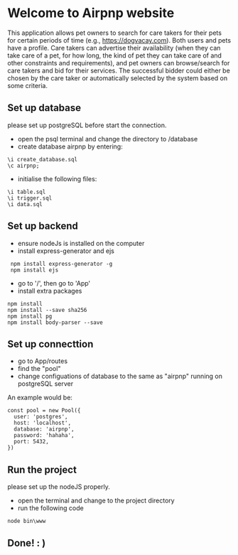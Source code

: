 # Welcome to Airpnp website

This application allows pet owners to search for care takers for their pets for
certain periods of time (e.g., https://dogvacay.com). Both users and pets have a profile. Care takers
can advertise their availability (when they can take care of a pet, for how long, the kind of pet
they can take care of and other constraints and requirements), and pet owners can browse/search
for care takers and bid for their services. The successful bidder could either be chosen by the care
taker or automatically selected by the system based on some criteria.


## Set up database
please set up postgreSQL before start the connection.

* open the psql terminal and change the directory to /database
* create database airpnp by entering:
 
```
\i create_database.sql
\c airpnp;
```
* initialise the following files:

```
\i table.sql
\i trigger.sql
\i data.sql
```
## Set up backend
* ensure nodeJs is installed on the computer
* install express-generator and ejs
```
 npm install express-generator -g
 npm install ejs
```
* go to '/', then go to 'App'
* install extra packages
```
npm install
npm install --save sha256
npm install pg
npm install body-parser --save
```

## Set up connecttion
* go to App/routes
* find the "pool"
* change configuations of database to the same as "airpnp" running on postgreSQL server

An example would be:
```
const pool = new Pool({
  user: 'postgres',
  host: 'localhost',
  database: 'airpnp',
  password: 'hahaha',
  port: 5432,
})
```
## Run the project
please set up the nodeJS properly.

* open the terminal and change to the project directory
* run the following code

```
node bin\www
```

## Done! : )


